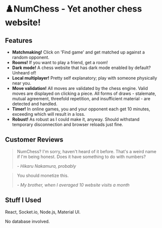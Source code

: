 # ♟️NumChess - Yet another chess website!

## Features

- **Matchmaking!** Click on 'Find game' and get matched up against a random opponent.
- **Rooms!** If you want to play a friend, get a room!
- **Dark mode!** A chess website that has dark mode enabled by default? Unheard of!
- **Local multiplayer!** Pretty self explanatory; play with someone physically near you.
- **Move validation!** All moves are validated by the chess engine. Valid moves are displayed on clicking a piece. All forms of draws - stalemate, mutual agreement, threefold repetition, and insufficient material - are detected and handled.
- **Timer!** In online games, you and your opponent each get 10 minutes, exceeding which will result in a loss.
- **Robust!** As robust as I could make it, anyway. Should withstand temporary disconnection and browser reloads just fine.

## Customer Reviews

> NumChess? I'm sorry, haven't heard of it before. That's a weird name if I'm being honest. Does it have something to do with numbers?
>
> _- Hikaru Nakamura, probably_

> You should monetize this.  
>
> _- My brother, when I averaged 10 website visits a month_

## Stuff I Used

React, Socket.io, Node.js, Material UI.

No database involved.
